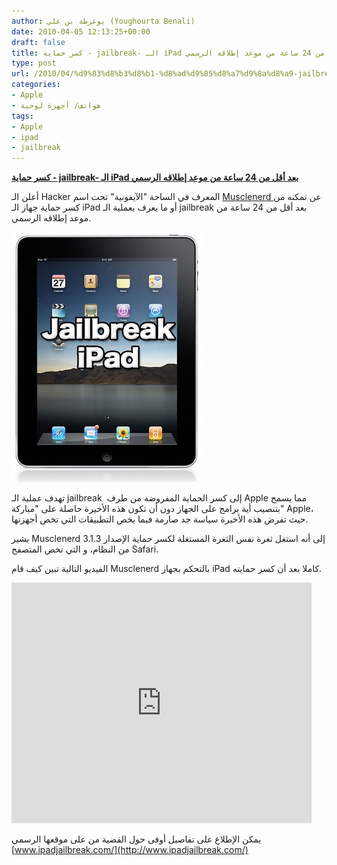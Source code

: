 ```yaml
---
author: يوغرطة بن علي (Youghourta Benali)
date: 2010-04-05 12:13:25+00:00
draft: false
title: كسر حماية - jailbreak- الـ iPad بعد أقل من 24 ساعة من موعد إطلاقه الرسمي
type: post
url: /2010/04/%d9%83%d8%b3%d8%b1-%d8%ad%d9%85%d8%a7%d9%8a%d8%a9-jailbreak-%d8%a7%d9%84%d9%80-ipad-%d8%a8%d8%b9%d8%af-%d8%a3%d9%82%d9%84-%d9%85%d9%86-24-%d8%b3%d8%a7%d8%b9%d8%a9-%d9%85%d9%86-%d9%85%d9%88%d8%b9/
categories:
- Apple
- هواتف/ أجهزة لوحية
tags:
- Apple
- ipad
- jailbreak
---
```


[**كسر حماية - jailbreak- الـ iPad بعد أقل من 24 ساعة من موعد إطلاقه الرسمي**](https://www.it-scoop.com/2010/04/%d9%83%d8%b3%d8%b1-%d8%ad%d9%85%d8%a7%d9%8a%d8%a9-jailbreak-%d8%a7%d9%84%d9%80-ipad-%d8%a8%d8%b9%d8%af-%d8%a3%d9%82%d9%84-%d9%85%d9%86-24-%d8%b3%d8%a7%d8%b9%d8%a9-%d9%85%d9%86-%d9%85%d9%88%d8%b9/)


أعلن الـ Hacker المعرف في الساحة "الآيفونية" تحت اسم [Musclenerd ](http://twitter.com/Musclenerd)عن تمكنه من كسر حماية جهاز الـ iPad أو ما يعرف بعملية الـ jailbreak بعد أقل من 24 ساعة من موعد إطلاقه الرسمي.

[![](jailbreak-ipad1.jpg)
](https://www.it-scoop.com/2010/04/%d9%83%d8%b3%d8%b1-%d8%ad%d9%85%d8%a7%d9%8a%d8%a9-jailbreak-%d8%a7%d9%84%d9%80-ipad-%d8%a8%d8%b9%d8%af-%d8%a3%d9%82%d9%84-%d9%85%d9%86-24-%d8%b3%d8%a7%d8%b9%d8%a9-%d9%85%d9%86-%d9%85%d9%88%d8%b9/)

تهدف عملية الـ jailbreak  إلى كسر الحماية المفروضة من طرف Apple مما يسمح بتنصيب أية برامج على الجهاز دون أن تكون هذه الأخيرة حاصلة على "مباركة" Apple، حيث تفرض هذه الأخيرة سياسة جد صارمة فيما يخص التطبيقات التي تخص أجهزتها.

يشير Musclenerd إلى أنه استغل ثغرة نفس الثغرة المستغلة لكسر حماية الإصدار 3.1.3 من النظام، و التي تخص المتصفح Safari.

الفيديو التالية تبين كيف قام Musclenerd بالتحكم بجهاز iPad كاملا بعد أن كسر حمايته.

<!-- more --> <object classid="clsid:d27cdb6e-ae6d-11cf-96b8-444553540000" width="480" codebase="http://download.macromedia.com/pub/shockwave/cabs/flash/swflash.cab#version=6,0,40,0" height="385"><embed src="http://www.youtube.com/v/dgHNayVtHkQ&hl=fr_FR&fs=1&" allowscriptaccess="always" height="385" width="480" allowfullscreen="true" type="application/x-shockwave-flash"></embed></object>

يمكن الإطلاع على تفاصيل أوفى حول القضية من على موقعها الرسمي [www.ipadjailbreak.com/](http://www.ipadjailbreak.com/)
